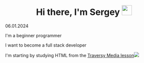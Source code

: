 <h1 align="center">Hi there, I'm Sergey</a> 
<img src="https://github.com/blackcater/blackcater/raw/main/images/Hi.gif" height="32"/></h1>
<p>06.01.2024</p>
<p>I'm a beginner programmer</p>
<p>I want to become a full stack developer</p>
<p>I'm starting by studying HTML from the <a href="https://www.youtube.com/watch?v=UB1O30fR-EE">Traversy Media lesson</a><img src="https://img.shields.io/badge/html5-%23E34F26.svg?style=for-the-badge&logo=html5&logoColor=white"></p> 
